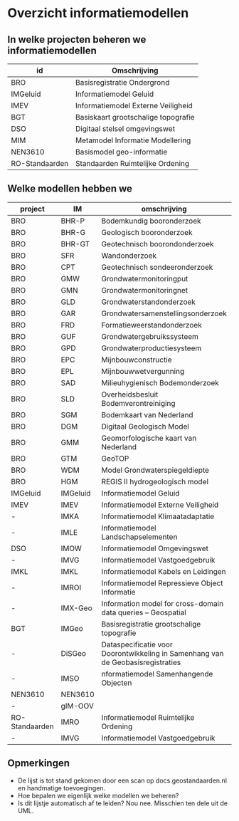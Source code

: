 # Overzicht informatiemodellen

## In welke projecten beheren we informatiemodellen

| id             | Omschrijving                        |
| -------------- | ----------------------------------- |
| BRO            | Basisregistratie Ondergrond         |
| IMGeluid       | Informatiemodel Geluid              |
| IMEV           | Informatiemodel Externe Veiligheid  |
| BGT            | Basiskaart grootschalige topografie |
| DSO            | Digitaal stelsel omgevingswet       |
| MIM            | Metamodel Informatie Modellering    |
| NEN3610        | Basismodel geo-informatie           |
| RO-Standaarden | Standaarden Ruimtelijke Ordening    |

## Welke modellen hebben we

| project        | IM       | omschrijving                                                                    | versie | MIM   | NEN3610      |
| -------------- | -------- | ------------------------------------------------------------------------------- | ------ | ----- | ------------ |
| BRO            | BHR-P    | Bodemkundig booronderzoek                                                       | 2.1    | 1.0   | NEN3610:2016 |
| BRO            | BHR-G    | Geologisch booronderzoek                                                        | 3.1    | 1.1   | NEN3610:2016 |
| BRO            | BHR-GT   | Geotechnisch boorondonderzoek                                                   | 2.2    | 1.1   | NEN3610:2016 |
| BRO            | SFR      | Wandonderzoek                                                                   | 2.1    | 1.1   | NEN3610:2016 |
| BRO            | CPT      | Geotechnisch sondeeronderzoek                                                   | 1.1    | 1.0   | NEN3610:2016 |
| BRO            | GMW      | Grondwatermonitoringput                                                         | 1.0    | 1.1.1 | NEN3610:2022 |
| BRO            | GMN      | Grondwatermonitoringnet                                                         | 1.0    | 1.0   | NEN3610:2016 |
| BRO            | GLD      | Grondwaterstandonderzoek                                                        | 1.1    | 1.1   | NEN3610:2016 |
| BRO            | GAR      | Grondwatersamenstellingsonderzoek                                               | 1.1    | 1.1   | NEN3610:2016 |
| BRO            | FRD      | Formatieweerstandonderzoek                                                      | 1.0    | 1.0   | NEN3610:2016 |
| BRO            | GUF      | Grondwatergebruikssysteem                                                       | 1.0    | 1.1   | NEN3610:2016 |
| BRO            | GPD      | Grondwaterproductiesysteem                                                      | 1.0    | 1.1   | NEN3610:2016 |
| BRO            | EPC      | Mijnbouwconstructie                                                             | 1.0    | 1.1   | NEN3610:2016 |
| BRO            | EPL      | Mijnbouwwetvergunning                                                           | 2.0    | 1.1   | NEN3610:2016 |
| BRO            | SAD      | Milieuhygienisch Bodemonderzoek                                                 | 1.1    | 1.1.1 | NEN3610:2022 |
| BRO            | SLD      | Overheidsbesluit Bodemverontreiniging                                           | 1.0    | 1.1.1 | NEN3610:2022 |
| BRO            | SGM      | Bodemkaart van Nederland                                                        | 1.2    | 1.0   | NEN3610:2016 |
| BRO            | DGM      | Digitaal Geologisch Model                                                       | 1.0    |       | NEN3610:2016 |
| BRO            | GMM      | Geomorfologische kaart van Nederland                                            | 1.1    | 1.0   | NEN3610:2016 |
| BRO            | GTM      | GeoTOP                                                                          | 1.0    |       | NEN3610:2016 |
| BRO            | WDM      | Model Grondwaterspiegeldiepte                                                   | 1.1    | 1.0   | NEN3610:2016 |
| BRO            | HGM      | REGIS II hydrogeologisch model                                                  | 1.1    |       | NEN3610:2016 |
| IMGeluid       | IMGeluid | Informatiemodel Geluid                                                          | 3.1    | 1.1   | NEN3610:2011 |
| IMEV           | IMEV     | Informatiemodel Externe Veiligheid                                              | 2.0    | 1.1.1 | NEN3610:2011 |
| -              | IMKA     | Informatiemodel Klimaatadaptatie                                                |        |       |              |
| -              | IMLE     | Informatiemodel Landschapselementen                                             |        |       |              |
| DSO            | IMOW     | Informatiemodel Omgevingswet                                                    | 3.1    | 1.2   |              |
| -              | IMVG     | Informatiemodel Vastgoedgebruik                                                 |        |       |              |
| IMKL           | IMKL     | Informatiemodel Kabels en Leidingen                                             |        |       |              |
| -              | IMROI    | Informatiemodel Repressieve Object Informatie                                   |        |       |              |
| -              | IMX-Geo  | Information model for cross-domain data queries – Geospatial                    |        |       |              |
| BGT            | IMGeo    | Basisregistratie grootschalige topografie                                       | 2.2    |       | NEN3610:2011 |
| -              | DiSGeo   | Dataspecificatie voor Doorontwikkeling in Samenhang van de Geobasisregistraties |        |       |              |
| -              | IMSO     | nformatiemodel Samenhangende Objecten                                           |        |       |              |
| NEN3610        | NEN3610  |                                                                                 |        |       |              |
| -              | gIM-OOV  |                                                                                 |        |       |              |
| RO-Standaarden | IMRO     | Informatiemodel Ruimtelijke Ordening                                            |        |       |              |
| -              | IMVG     | Informatiemodel Vastgoedgebruik                                                 |        |       |              |




## Opmerkingen

- De lijst is tot stand gekomen door een scan op docs.geostandaarden.nl en handmatige toevoegingen.
- Hoe bepalen we eigenlijk welke modellen we beheren?
- Is dit lijstje automatisch af te leiden? Nou nee. Misschien ten dele uit de UML.

